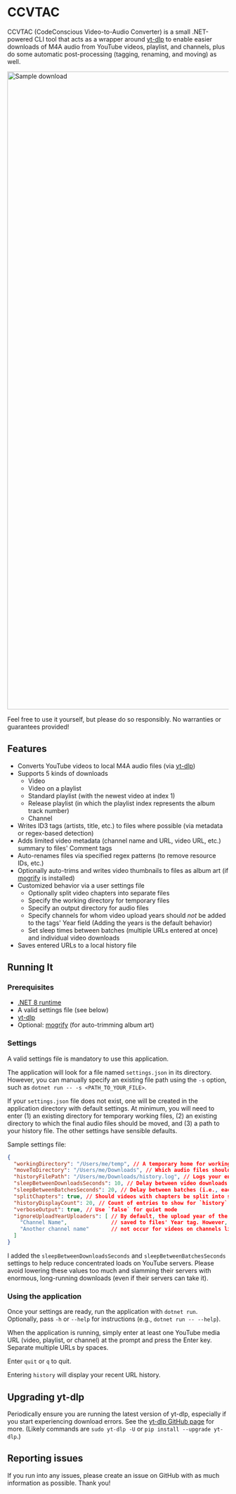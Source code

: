# CCVTAC

CCVTAC (CodeConscious Video-to-Audio Converter) is a small .NET-powered CLI tool that acts as a wrapper around [yt-dlp](https://github.com/yt-dlp/yt-dlp) to enable easier downloads of M4A audio from YouTube videos, playlist, and channels, plus do some automatic post-processing (tagging, renaming, and moving) as well.

<img width="1451" alt="Sample download" src="https://github.com/codeconscious/ccvtac/assets/50596087/40fd5c56-0c39-44c4-9f5e-bc6398337820">

Feel free to use it yourself, but please do so responsibly. No warranties or guarantees provided!

## Features

- Converts YouTube videos to local M4A audio files (via [yt-dlp](https://github.com/yt-dlp/yt-dlp))
- Supports 5 kinds of downloads
  - Video
  - Video on a playlist
  - Standard playlist (with the newest video at index 1)
  - Release playlist (in which the playlist index represents the album track number)
  - Channel
- Writes ID3 tags (artists, title, etc.) to files where possible (via metadata or regex-based detection)
- Adds limited video metadata (channel name and URL, video URL, etc.) summary to files' Comment tags
- Auto-renames files via specified regex patterns (to remove resource IDs, etc.)
- Optionally auto-trims and writes video thumbnails to files as album art (if [mogrify](https://imagemagick.org/script/mogrify.php) is installed)
- Customized behavior via a user settings file
  - Optionally split video chapters into separate files
  - Specify the working directory for temporary files
  - Specify an output directory for audio files
  - Specify channels for whom video upload years should _not_ be added to the tags' Year field (Adding the years is the default behavior)
  - Set sleep times between batches (multiple URLs entered at once) and individual video downloads
- Saves entered URLs to a local history file

## Running It

### Prerequisites

- [.NET 8 runtime](https://dotnet.microsoft.com/en-us/download/dotnet/8.0)
- A valid settings file (see below)
- [yt-dlp](https://github.com/yt-dlp/yt-dlp)
- Optional: [mogrify](https://imagemagick.org/script/mogrify.php) (for auto-trimming album art)

### Settings

A valid settings file is mandatory to use this application.

The application will look for a file named `settings.json` in its directory. However, you can manually specify an existing file path using the `-s` option, such as `dotnet run -- -s <PATH_TO_YOUR_FILE>`.

If your `settings.json` file does not exist, one will be created in the application directory with default settings. At minimum, you will need to enter (1) an existing directory for temporary working files, (2) an existing directory to which the final audio files should be moved, and (3) a path to your history file. The other settings have sensible defaults.

Sample settings file:

```json
{
  "workingDirectory": "/Users/me/temp", // A temporary home for working files
  "moveToDirectory": "/Users/me/Downloads", // Which audio files should be saved
  "historyFilePath": "/Users/me/Downloads/history.log", // Logs your entered URLs
  "sleepBetweenDownloadsSeconds": 10, // Delay between video downloads for playlists and channels
  "sleepBetweenBatchesSeconds": 20, // Delay between batches (i.e., each URL entered)
  "splitChapters": true, // Should videos with chapters be split into separate files?
  "historyDisplayCount": 20, // Count of entries to show for `history`
  "verboseOutput": true, // Use `false` for quiet mode
  "ignoreUploadYearUploaders": [ // By default, the upload year of the video is
    "Channel Name",              // saved to files' Year tag. However, this will
    "Another channel name"       // not occur for videos on channels listed here.
  ]
}
```

I added the `sleepBetweenDownloadsSeconds` and `sleepBetweenBatchesSeconds` settings to help reduce concentrated loads on YouTube servers. Please avoid lowering these values too much and slamming their servers with enormous, long-running downloads (even if their servers can take it).

### Using the application

Once your settings are ready, run the application with `dotnet run`. Optionally, pass `-h` or `--help` for instructions (e.g., `dotnet run -- --help`).

When the application is running, simply enter at least one YouTube media URL (video, playlist, or channel) at the prompt and press the Enter key. Separate multiple URLs by spaces.

Enter `quit` or `q` to quit.

Entering `history` will display your recent URL history.

## Upgrading yt-dlp

Periodically ensure you are running the latest version of yt-dlp, especially if you start experiencing download errors. See the [yt-dlp GitHub page](https://github.com/yt-dlp/yt-dlp#update) for more. (Likely commands are `sudo yt-dlp -U` or `pip install --upgrade yt-dlp`.)

## Reporting issues

If you run into any issues, please create an issue on GitHub with as much information as possible. Thank you!
